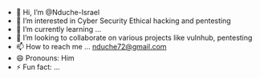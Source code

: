 - 👋 Hi, I’m @Nduche-Israel
- 👀 I’m interested in Cyber Security Ethical hacking and pentesting
- 🌱 I’m currently learning ...
- 💞️ I’m looking to collaborate on various projects like vulnhub, pentesting 
- 📫 How to reach me ... nduche72@gmail.com
- 😄 Pronouns: Him
- ⚡ Fun fact: ...

<!---
Nduche-Israel/Nduche-Israel is a ✨ special ✨ repository because its `README.md` (this file) appears on your GitHub profile.
You can click the Preview link to take a look at your changes.
--->
